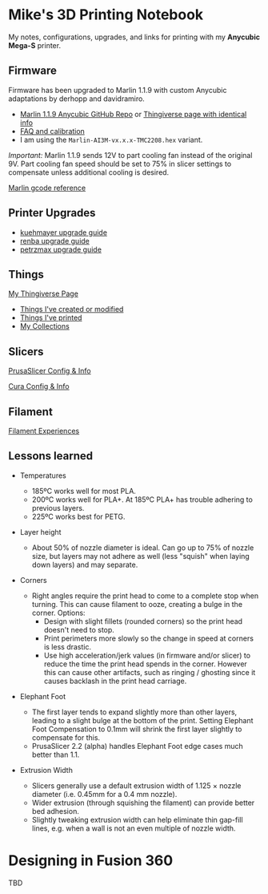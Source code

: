 Mike's 3D Printing Notebook
===========================

My notes, configurations, upgrades, and links for printing with my
**Anycubic Mega-S** printer.

Firmware
--------

Firmware has been upgraded to Marlin 1.1.9 with custom Anycubic
adaptations by derhopp and davidramiro.

* [Marlin 1.1.9 Anycubic GitHub Repo](https://github.com/davidramiro/Marlin-Ai3M) or [Thingiverse page with identical info](https://www.thingiverse.com/thing:3249319)
* [FAQ and calibration](https://github.com/davidramiro/Marlin-AI3M/wiki)
* I am using the `Marlin-AI3M-vx.x.x-TMC2208.hex` variant.

_Important:_ Marlin 1.1.9 sends 12V to part cooling fan instead of the
original 9V. Part cooling fan speed should be set to 75% in slicer
settings to compensate unless additional cooling is desired.

[Marlin gcode reference](http://marlinfw.org/meta/gcode/)

Printer Upgrades
----------------

* [kuehmayer upgrade guide](https://www.thingiverse.com/thing:3409767)
* [renba upgrade guide](https://www.thingiverse.com/thing:2919245)
* [petrzmax upgrade guide](https://www.thingiverse.com/thing:2901190)

Things
------

[My Thingiverse Page](https://www.thingiverse.com/greendog99)
* [Things I've created or modified](https://www.thingiverse.com/greendog99/designs)
* [Things I've printed](https://www.thingiverse.com/greendog99/makes)
* [My Collections](https://www.thingiverse.com/greendog99/collections)

Slicers
-------

[PrusaSlicer Config & Info](https://github.com/greendog99/3D-Printing/tree/master/PrusaSlicer)

[Cura Config & Info](https://github.com/greendog99/3D-Printing/tree/master/Cura)

Filament
--------

[Filament Experiences](https://github.com/greendog99/3D-Printing/blob/master/Filament.md)

Lessons learned
---------------

* Temperatures
  * 185ºC works well for most PLA.
  * 200ºC works well for PLA+. At 185ºC PLA+ has trouble adhering to
    previous layers.
  * 225ºC works best for PETG.

* Layer height
  * About 50% of nozzle diameter is ideal. Can go up to 75% of
    nozzle size, but layers may not adhere as well (less "squish" when
    laying down layers) and may separate.

* Corners
  * Right angles require the print head to come to a complete stop when
    turning. This can cause filament to ooze, creating a bulge in the
    corner. Options:
    * Design with slight fillets (rounded corners) so the print head
      doesn't need to stop.
    * Print perimeters more slowly so the change in speed at corners
      is less drastic.
    * Use high acceleration/jerk values (in firmware and/or slicer) to
      reduce the time the print head spends in the corner. However this
      can cause other artifacts, such as ringing / ghosting since it
      causes backlash in the print head carriage.

* Elephant Foot
  * The first layer tends to expand slightly more than other layers,
    leading to a slight bulge at the bottom of the print. Setting
    Elephant Foot Compensation to 0.1mm will shrink the first layer slightly
    to compensate for this.
  * PrusaSlicer 2.2 (alpha) handles Elephant Foot edge cases much better than
    1.1.

* Extrusion Width
  * Slicers generally use a default extrusion width of 1.125 × nozzle
    diameter (i.e. 0.45mm for a 0.4 mm nozzle).
  * Wider extrusion (through squishing the filament) can provide better
    bed adhesion.
  * Slightly tweaking extrusion width can help eliminate thin gap-fill
    lines, e.g. when a wall is not an even multiple of nozzle width.

Designing in Fusion 360
=======================

TBD

